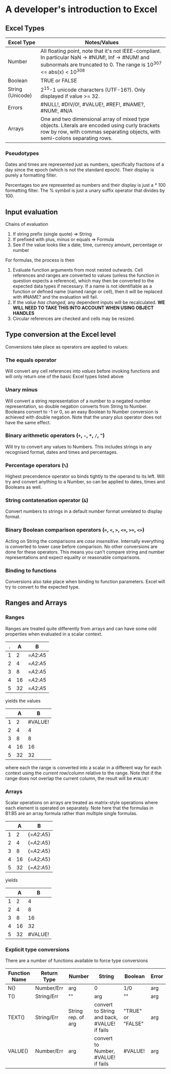 
# A developer's introduction to Excel

## Excel Types
| Excel Type       | Notes/Values |
|------------------|--------------|
| Number           | All floating point, note that it's not IEEE-compliant.  In particular NaN -> #NUM!, Inf -> #NUM! and subnormals are truncated to 0.  The range is 10<sup>307</sup> <= abs(x) < 10<sup>308</sup> |
| Boolean          | TRUE or FALSE |
| String (Unicode) | 2<sup>15</sup>-1 unicode characters (UTF-16?).  Only displayed if value >= 32. |
| Errors | #NULL!, #DIV/0!, #VALUE!, #REF!, #NAME?, #NUM!, #N/A |
| Arrays | One and two dimensional array of mixed type objects.  Literals are encoded using curly brackets row by row, with commas separating objects, with semi-colons separating rows. |

### Pseudotypes
Dates and times are represented just as numbers, specifically fractions of a day since the epoch (which is not the standard epoch).  Their display is purely a formatting filter.

Percentages too are represented as numbers and their display is just a * 100 formatting filter.  The % symbol is just a unary suffix operator that divides by 100.

## Input evaluation
Chains of evaluation

1. If string prefix (single quote) => String
2. If prefixed with plus, minus or equals => Formula
3. See if the value looks like a date, time, currency amount, percentage or number
 
For formulas, the process is then

1. Evaluate function arguments from most nested outwards.  Cell references and ranges are converted to values (unless the function in question expects a reference), which may then be converted to the expected data types if necessary.  If a name is not identifiable as a function or defined name (named range or cell), then it will be replaced with #NAME? and the evaluation will fail.
2. If the _value has changed_, any dependent inputs will be recalculated. **WE WILL NEED TO TAKE THIS INTO ACCOUNT WHEN USING OBJECT HANDLES**
3. Circular references are checked and cells may be resized.
 
## Type conversion at the Excel level
Conversions take place as operators are applied to values:
### The equals operator
Will convert any cell references into _values_ before invoking functions and will only return one of the basic Excel types listed above
### Unary minus
Will convert a string representation of a number to a negated number representation, so double negation converts from String to Number.  Booleans convert to -1 or 0, so an easy Boolean to Number conversion is achieved with double negation. Note that the unary plus operator does not have the same effect.
### Binary arithmetic operators (`+`, `-`, `*`, `/`, `^`)
Will try to convert any values to Numbers.  This includes strings in any recognised format, dates and times and percentages.
### Percentage operators (`%`)
Highest precendence operator so binds tightly to the operand to its left.  Will try and convert anything to a Number, so can be applied to dates, times and Booleans as well.
### String contatenation operator (`&`)
Convert numbers to strings in a default number format unrelated to display format.
### Binary Boolean comparison operators (`=`, `<`, `>`, `<=`, `>=`, `<>`)
Acting on String the comparisons are *case insensitive*.  Internally everything is converted to lower case before comparison. No other conversions are done for these operators.  This means you can't compare string and number representations and expect equality or reasonable comparisons.
### Binding to functions
Conversions also take place when binding to function parameters.  Excel will try to convert to the expected type.

## Ranges and Arrays
### Ranges
Ranges are treated quite differently from arrays and can have some odd properties when evaluated in a scalar context.

| . |  A |     B      | 
|---|----|------------|
| 1 |  2 | =$A$2:$A$5 |
| 2 |  4 | =$A$2:$A$5 |
| 3 |  8 | =$A$2:$A$5 |
| 4 | 16 | =$A$2:$A$5 |
| 5 | 32 | =$A$2:$A$5 |

yields the values 

|   |  A |     B    | 
|---|----|----------|
| 1 |  2 |  #VALUE! |
| 2 |  4 |        4 |
| 3 |  8 |        8 |
| 4 | 16 |       16 |
| 5 | 32 |       32 |

where each the range is converted into a scalar in a different way for each context using the *current* row/column relative to the range.  Note that if the range does not overlap the current column, the result will be `#VALUE!`

### Arrays
Scalar operations on arrays are treated as matrix-style operations where each element is operated on separately.  Note here that the formulas in B1:B5 are an array formula rather than multiple single formulas.

|   |  A |        B       | 
|---|----|----------------|
| 1 |  2 | \{=$A$2:$A$5\} |
| 2 |  4 | \{=$A$2:$A$5\} |
| 3 |  8 | \{=$A$2:$A$5\} |
| 4 | 16 | \{=$A$2:$A$5\} |
| 5 | 32 | \{=$A$2:$A$5\} |

yields

|   |  A |    B    | 
|---|----|---------|
| 1 |  2 |       4 |
| 2 |  4 |       8 |
| 3 |  8 |      16 |
| 4 | 16 |      32 |
| 5 | 32 | #VALUE! |

### Explicit type conversions
There are a number of functions available to force type conversions

| Function Name | Return Type | Number | String | Boolean | Error |
|---------------|-------------|--------|--------|---------|-------|
| N()           | Number/Err  | arg    | 0      | 1/0     | arg   |
| T()           | String/Err  | ""     | arg    | ""      | arg   |
| TEXT()        | String/Err  | String rep. of arg | convert to String and back, #VALUE! if fails | "TRUE" or "FALSE" | arg |
| VALUE()       | Number/Err  | arg    | convert to Number, #VALUE! if fails | #VALUE! | arg |
